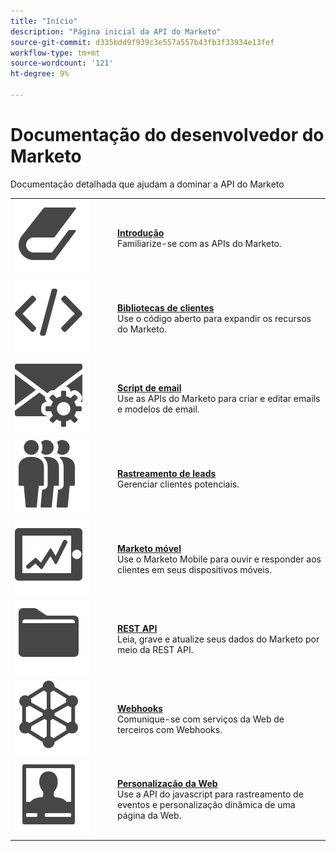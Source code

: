 ```yaml
---
title: "Início"
description: "Página inicial da API do Marketo"
source-git-commit: d335bdd9f939c3e557a557b43fb3f33934e13fef
workflow-type: tm+mt
source-wordcount: '121'
ht-degree: 9%

---
```



# Documentação do desenvolvedor do Marketo

Documentação detalhada que ajudam a dominar a API do Marketo

<table>
  <tr>
    <td width="150"><img alt="Introdução" src="assets/Smock_Book_18_N.svg" width="120px"/></td>
    <td><a href="getting-started.md"><strong>Introdução</strong></a>
      <div>Familiarize-se com as APIs do Marketo.</div></td>
  </tr>
  <tr>
    <td><img alt="Bibliotecas de clientes" src="assets/Smock_Code_18_N.svg" width="120px"></td>
    <td><a href="https://github.com/Marketo/Community-Supported-Client-Libraries"><strong>Bibliotecas de clientes</strong></a>
      <div>Use o código aberto para expandir os recursos do Marketo.</div></td>
  </tr>
  <tr>
    <td width="150px"><img alt="Scripts de e-mails" src="assets/Smock_EmailGear_18_N.svg" width="120px"/></td>
    <td><a href="rest-api/emails.md"><strong>Script de email</strong></a>
      <div>Use as APIs do Marketo para criar e editar emails e modelos de email.</div></td>
  </tr>
  <tr>
    <td width="150px"><img alt="Acompanhamento de lead" src="assets/Smock_PeopleGroup_18_N.svg" width="120px"></td>
    <td><a href="javascript-api/lead-tracking.md"><strong>Rastreamento de leads</strong></a><br>
      <div>Gerenciar clientes potenciais.</div></td>
  </tr>
  <tr>
    <td width="150px"><img alt="Marketo móvel" src="assets/Smock_MobileServices_18_N.svg" width="120px"/></td>
    <td><a href="mobile/mobile.md"><strong>Marketo móvel</strong></a>
      <div>Use o Marketo Mobile para ouvir e responder aos clientes em seus dispositivos móveis.</div></td>
  </tr>
  <tr>
    <td width="150"><img alt="API REST" src="assets/Smock_AppleFiles_18_N.svg" width="120px"/></td>
    <td><a href="https://developer.adobe.com/marketo-apis/"><strong>REST API</strong></a>
      <div>Leia, grave e atualize seus dados do Marketo por meio da REST API.</div></td>
  </tr>
  <tr>
    <td width="150px"><img alt="Webhooks" src="assets/Smock_SocialNetwork_18_N.svg" width="120px"/></td>
    <td><a href="webhooks/webhooks.md"><strong>Webhooks</strong></a>
      <div>Comunique-se com serviços da Web de terceiros com Webhooks.</div></td>
  </tr>
  <tr>
    <td width="150px"><img alt="Personalização na Web" src="assets/Smock_PersonalizationField_18_N.svg" width="120px"></td>
    <td><a href="javascript-api/web-personalization.md"><strong>Personalização da Web</strong></a>
      <div>Use a API do javascript para rastreamento de eventos e personalização dinâmica de uma página da Web.</div></td>
  </tr>
</table>
